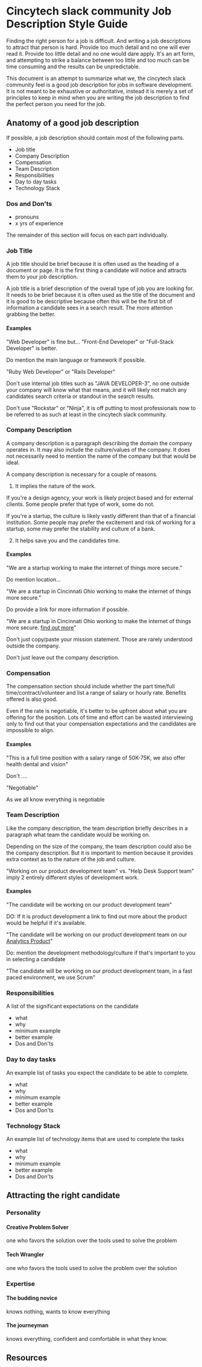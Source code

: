 # Cincytech slack community Job Description Style Guide

Finding the right person for a job is difficult. And writing a job descriptions
to attract that person is hard. Provide too much detail and no one will ever
read it. Provide too little detail and no one would dare apply. It's an art
form, and attempting to strike a balance between too little and too much can be
time consuming and the results can be unpredictable.


This document is an attempt to summarize what we, the cincytech slack community
feel is a good job description for jobs in software development. It is not meant
to be exhaustive or authoritative, instead it is merely a set of principles to
keep in mind when you are writing the job description to find the perfect person you need
for the job.

## Anatomy of a good job description


If possible, a job description should contain most of the following parts.

- Job title
- Company Description
- Compensation
- Team Description
- Responsibilities
- Day to day tasks
- Technology Stack

### Dos and Don'ts
<!--
need input
-->
- pronouns
- x yrs of experience

The remainder of this section will focus on each part individually.

### Job Title

A job title should be brief because it is often used as the heading of a
document or page. It is the first thing a candidate will notice and attracts
them to your job description.

A job title is a brief description of the overall type of job you are looking
for. It needs to be brief because it is often used as the title of the document
and it is good to be descriptive because often this will be the first bit of
information a candidate sees in a search result. The more attention grabbing the
better.

#### Examples

"Web Developer" is fine but... "Front-End Developer" or "Full-Stack Developer" is better.


Do mention the main language or framework if possible. 

"Ruby Web Developer" or "Rails Developer"

Don't use internal job titles such as "JAVA DEVELOPER-3", no one outside your
company will know what that means, and it will likely not match any candidates
search criteria or standout in the search results.

Don't use "Rockstar" or "Ninja", it is off putting to most professionals now to
be referred to as such at least in the cincytech slack community.

### Company Description

A company description is a paragraph describing the domain the company operates
in. It may also include the culture/values of the company. It does not
necessarily need to mention the name of the company but that would be ideal.

A company description is necessary for a couple of reasons.

1. It implies the nature of the work. 

If you're a design agency, your work is likely project based and for external clients. Some people prefer that type of work, some do not. 

If you're a startup, the culture is likely vastly different than that of a financial institution. Some people may prefer the excitement and risk of working for a startup, some may prefer the stability and culture of a bank. 


2. It helps save you and the candidates time. 


#### Examples

"We are a startup working to make the internet of things more secure."

Do mention location...

"We are a startup in Cincinnati Ohio working to make the internet of things more secure."

Do provide a link for more information if possible.

"We are a startup in Cincinnati Ohio working to make the internet of things more secure. [find out more](http://google.com)"

Don't just copy/paste your mission statement. Those are rarely understood outside the company. 

Don't just leave out the company description.

### Compensation

The compensation section should include whether the part time/full time/contract/volunteer and list a range of salary or hourly rate. Benefits offered is also good.

Even if the rate is negotiable, it's better to be upfront about what you are offering for the position. Lots of time and effort can be wasted interviewing only to find out that your compensation expectations and the candidates are impossible to align. 


#### Examples

"This is a full time position with a salary range of 50K-75K, we also offer health dental and vision"

Don't ....

"Negotiable"

As we all know everything is negotiable

### Team Description

Like the company description, the team description briefly describes in a paragraph what team the candidate would be working on.

Depending on the size of the company, the team description could also be the company description. But it is important to mention because it provides extra context as to the nature of the job and culture.

"Working on our product development team" vs. "Help Desk Support team" imply 2 entirely different styles of development work.


#### Examples

"The candidate will be working on our product development team"

DO: If it is product development a link to find out more about the product would be helpful if it's available.

"The candidate will be working on our product development team on our [Analytics Product](http://google.com)"

Do: mention the development methodology/culture if that's important to you in selecting a candidate


<!--
improve this
-->
"The candidate will be working on our product development team, in a fast paced environment, we use Scrum"


### Responsibilities

A list of the significant expectations on the candidate

- what
- why
- minimum example
- better example
- Dos and Don'ts

### Day to day tasks

An example list of tasks you expect the candidate to be able to complete.

- what
- why
- minimum example
- better example
- Dos and Don'ts

### Technology Stack

An example list of technology items that are used to complete the tasks

- what
- why
- minimum example
- better example
- Dos and Don'ts


## Attracting the right candidate

### Personality

#### Creative Problem Solver
one who favors the solution over the tools used to solve the problem
#### Tech Wrangler
one who favors the tools used to solve the problem over the solution

### Expertise
#### The budding novice
knows nothing, wants to know everything
#### The journeyman
knows everything, confident and comfortable in what they know. 

## Resources
